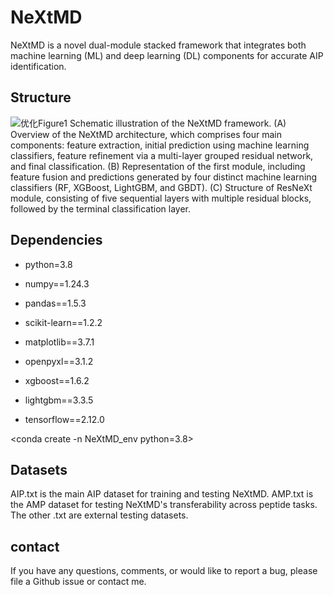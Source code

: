 # NeXtMD
NeXtMD is a novel dual-module stacked framework that integrates both machine learning (ML) and deep learning (DL) components for accurate AIP identification.

## Structure
![优化Figure1](https://github.com/user-attachments/assets/fc4e653a-f9c5-4aa1-81d2-0565bbfd2f18)
Schematic illustration of the NeXtMD framework. (A) Overview of the NeXtMD architecture, which comprises four main components: feature extraction, initial prediction using machine learning classifiers, feature refinement via a multi-layer grouped residual network, and final classification. (B) Representation of the first module, including feature fusion and predictions generated by four distinct machine learning classifiers (RF, XGBoost, LightGBM, and GBDT). (C) Structure of ResNeXt module, consisting of five sequential layers with multiple residual blocks, followed by the terminal classification layer.

## Dependencies
* python=3.8

* numpy==1.24.3 
* pandas==1.5.3 
* scikit-learn==1.2.2 
* matplotlib==3.7.1 
* openpyxl==3.1.2 
* xgboost==1.6.2 
* lightgbm==3.3.5 
* tensorflow==2.12.0

<conda create -n NeXtMD_env python=3.8>

## Datasets
AIP.txt is the main AIP dataset for training and testing NeXtMD.
AMP.txt is the AMP dataset for testing NeXtMD's transferability across peptide tasks.
The other .txt are external testing datasets.

## contact
If you have any questions, comments, or would like to report a bug, please file a Github issue or contact me.
